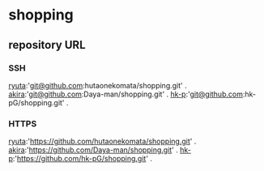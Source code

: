 # shopping

## repository URL

### SSH
[ryuta](git@github.com:hutaonekomata/shopping.git):'git@github.com:hutaonekomata/shopping.git' . 
[akira](git@github.com:Daya-man/shopping.git):'git@github.com:Daya-man/shopping.git' . 
[hk-p](git@github.com:hk-pG/shopping.git):'git@github.com:hk-pG/shopping.git' . 
### HTTPS
[ryuta](https://github.com/hutaonekomata/shopping.git):'https://github.com/hutaonekomata/shopping.git' . 
[akira](https://github.com/Daya-man/shopping.git):'https://github.com/Daya-man/shopping.git' . 
[hk-p](https://github.com/hk-pG/shopping.git):'https://github.com/hk-pG/shopping.git' . 